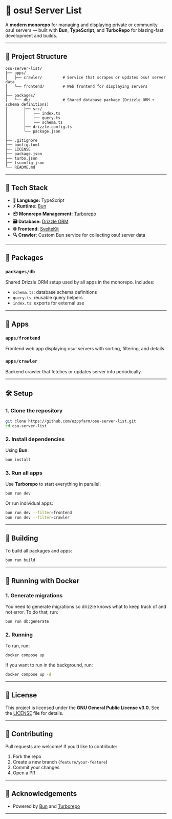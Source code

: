 # 🧭 osu! Server List

A **modern monorepo** for managing and displaying private or community osu! servers — built with **Bun**, **TypeScript**, and **TurboRepo** for blazing-fast development and builds.

---

## 📁 Project Structure

```
osu-server-list/
├── apps/
│   ├── crawler/         # Service that scrapes or updates osu! server data
│   └── frontend/        # Web frontend for displaying servers
│
├── packages/
│   └── db/              # Shared database package (Drizzle ORM + schema definitions)
│       ├── src/
│       │   ├── index.ts
│       │   ├── query.ts
│       │   └── schema.ts
│       ├── drizzle.config.ts
│       └── package.json
│
├── .gitignore
├── bunfig.toml
├── LICENSE
├── package.json
├── turbo.json
├── tsconfig.json
└── README.md
```

---

## 🚀 Tech Stack

* **🧠 Language:** TypeScript
* **⚡ Runtime:** [Bun](https://bun.sh/)
* **📦 Monorepo Management:** [Turborepo](https://turbo.build/repo)
* **🗃 Database:** [Drizzle ORM](https://orm.drizzle.team/)
* **🌐 Frontend:** [SvelteKit](https://svelte.dev/)
* **🔍 Crawler:** Custom Bun service for collecting osu! server data

---

## 🧩 Packages

### `packages/db`

Shared Drizzle ORM setup used by all apps in the monorepo.
Includes:

* `schema.ts`: database schema definitions
* `query.ts`: reusable query helpers
* `index.ts`: exports for external use

---

## 🧠 Apps

### `apps/frontend`

Frontend web app displaying osu! servers with sorting, filtering, and details.

### `apps/crawler`

Backend crawler that fetches or updates server info periodically.

---

## 🛠️ Setup

### 1. Clone the repository

```bash
git clone https://github.com/ezppfarm/osu-server-list.git
cd osu-server-list
```

### 2. Install dependencies

Using **Bun**:

```bash
bun install
```

### 3. Run all apps

Use **Turborepo** to start everything in parallel:

```bash
bun run dev
```

Or run individual apps:

```bash
bun run dev --filter=frontend
bun run dev --filter=crawler
```

---

## 🧱 Building

To build all packages and apps:

```bash
bun run build
```

---

## 🐋 Running with Docker

### 1. Generate migrations

You need to generate migrations so drizzle knows what to keep track of and not error. To do that, run:

```bash
bun run db:generate
```

### 2. Running

To run, run:

```bash
docker compose up
```

If you want to run in the background, run:

```bash
docker compose up -d
```

---

## 📜 License

This project is licensed under the **GNU General Public License v3.0**.
See the [LICENSE](./LICENSE) file for details.

---

## 🌟 Contributing

Pull requests are welcome!
If you’d like to contribute:

1. Fork the repo
2. Create a new branch (`feature/your-feature`)
3. Commit your changes
4. Open a PR

---

## 🩵 Acknowledgements

* Powered by [Bun](https://bun.sh) and [Turborepo](https://turbo.build)

---

